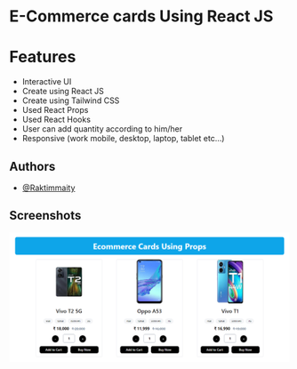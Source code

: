 # E-Commerce cards Using React JS

# Features

- Interactive UI
- Create using React JS
- Create using Tailwind CSS
- Used React Props 
- Used React Hooks
- User can add quantity according to him/her
- Responsive (work mobile, desktop, laptop, tablet etc...)


## Authors

- [@Raktimmaity](https://github.com/Raktimmaity)


## Screenshots

![App Screenshot](./props.png)

